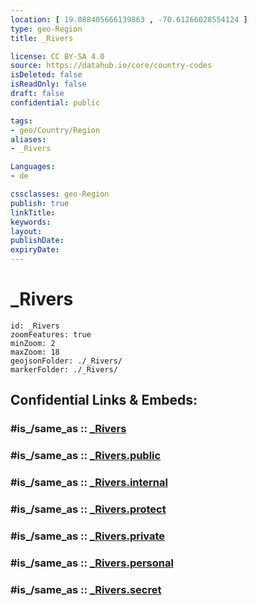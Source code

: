 ```yaml
---
location: [ 19.088405666139863 , -70.61266028554124 ] 
type: geo-Region
title: _Rivers

license: CC BY-SA 4.0
source: https://datahub.io/core/country-codes
isDeleted: false
isReadOnly: false
draft: false
confidential: public

tags:
- geo/Country/Region
aliases:
- _Rivers

Languages:
- de

cssclasses: geo-Region
publish: true
linkTitle: 
keywords: 
layout: 
publishDate: 
expiryDate: 
---
```


# _Rivers

```leaflet
id: _Rivers
zoomFeatures: true 
minZoom: 2 
maxZoom: 18
geojsonFolder: ./_Rivers/
markerFolder: ./_Rivers/
```


## Confidential Links & Embeds: 

### #is_/same_as :: [_Rivers](/_Standards/Earth/Continent/America~Caribbean/Dominican_Rep/provinces~Dominican_Rep/La_Vega/_Rivers.md) 

### #is_/same_as :: [_Rivers.public](/_public/Earth/Continent/America~Caribbean/Dominican_Rep/provinces~Dominican_Rep/La_Vega/_Rivers.public.md) 

### #is_/same_as :: [_Rivers.internal](/_internal/Earth/Continent/America~Caribbean/Dominican_Rep/provinces~Dominican_Rep/La_Vega/_Rivers.internal.md) 

### #is_/same_as :: [_Rivers.protect](/_protect/Earth/Continent/America~Caribbean/Dominican_Rep/provinces~Dominican_Rep/La_Vega/_Rivers.protect.md) 

### #is_/same_as :: [_Rivers.private](/_private/Earth/Continent/America~Caribbean/Dominican_Rep/provinces~Dominican_Rep/La_Vega/_Rivers.private.md) 

### #is_/same_as :: [_Rivers.personal](/_personal/Earth/Continent/America~Caribbean/Dominican_Rep/provinces~Dominican_Rep/La_Vega/_Rivers.personal.md) 

### #is_/same_as :: [_Rivers.secret](/_secret/Earth/Continent/America~Caribbean/Dominican_Rep/provinces~Dominican_Rep/La_Vega/_Rivers.secret.md)

